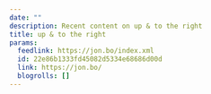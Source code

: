 ```yaml
---
date: ""
description: Recent content on up & to the right
title: up & to the right
params:
  feedlink: https://jon.bo/index.xml
  id: 22e86b1333fd45082d5334e68686d00d
  link: https://jon.bo/
  blogrolls: []
---
```

